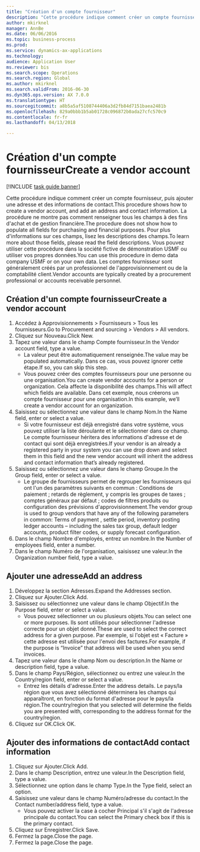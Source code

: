 ```yaml
--- 
title: "Création d'un compte fournisseur"
description: "Cette procédure indique comment créer un compte fournisseur, puis ajouter une adresse et des informations de contact."
author: mkirknel
manager: AnnBe
ms.date: 06/06/2016
ms.topic: business-process
ms.prod: 
ms.service: dynamics-ax-applications
ms.technology: 
audience: Application User
ms.reviewer: bis
ms.search.scope: Operations
ms.search.region: Global
ms.author: mkirknel
ms.search.validFrom: 2016-06-30
ms.dyn365.ops.version: AX 7.0.0
ms.translationtype: HT
ms.sourcegitcommit: a8b5a5af5108744406a3d2fb84d7151baea2481b
ms.openlocfilehash: 829a0bbb1b5ab01728c096872b0ada27cfc570c9
ms.contentlocale: fr-fr
ms.lasthandoff: 04/13/2018

---
```

# <a name="create-a-vendor-account"></a><span data-ttu-id="085f9-103">Création d'un compte fournisseur</span><span class="sxs-lookup"><span data-stu-id="085f9-103">Create a vendor account</span></span>

[!INCLUDE [task guide banner](../../includes/task-guide-banner.md)]

<span data-ttu-id="085f9-104">Cette procédure indique comment créer un compte fournisseur, puis ajouter une adresse et des informations de contact.</span><span class="sxs-lookup"><span data-stu-id="085f9-104">This procedure shows how to create a vendor account, and add an address and contact information.</span></span> <span data-ttu-id="085f9-105">La procédure ne montre pas comment renseigner tous les champs à des fins d'achat et de gestion financière.</span><span class="sxs-lookup"><span data-stu-id="085f9-105">The procedure does not show how to populate all fields for purchasing and financial purposes.</span></span> <span data-ttu-id="085f9-106">Pour plus d'informations sur ces champs, lisez les descriptions des champs.</span><span class="sxs-lookup"><span data-stu-id="085f9-106">To learn more about those fields, please read the field descriptions.</span></span> <span data-ttu-id="085f9-107">Vous pouvez utiliser cette procédure dans la société fictive de démonstration USMF ou utiliser vos propres données.</span><span class="sxs-lookup"><span data-stu-id="085f9-107">You can use this procedure in demo data company USMF or on your own data.</span></span> <span data-ttu-id="085f9-108">Les comptes fournisseur sont généralement créés par un professionnel de l'approvisionnement ou de la comptabilité client.</span><span class="sxs-lookup"><span data-stu-id="085f9-108">Vendor accounts are typically created by a procurement professional or accounts receivable personnel.</span></span>


## <a name="create-a-vendor-account"></a><span data-ttu-id="085f9-109">Création d'un compte fournisseur</span><span class="sxs-lookup"><span data-stu-id="085f9-109">Create a vendor account</span></span>
1. <span data-ttu-id="085f9-110">Accédez à Approvisionnements > Fournisseurs > Tous les fournisseurs.</span><span class="sxs-lookup"><span data-stu-id="085f9-110">Go to Procurement and sourcing > Vendors > All vendors.</span></span>
2. <span data-ttu-id="085f9-111">Cliquez sur Nouveau.</span><span class="sxs-lookup"><span data-stu-id="085f9-111">Click New.</span></span>
3. <span data-ttu-id="085f9-112">Tapez une valeur dans le champ Compte fournisseur.</span><span class="sxs-lookup"><span data-stu-id="085f9-112">In the Vendor account field, type a value.</span></span>
    * <span data-ttu-id="085f9-113">La valeur peut être automatiquement renseignée.</span><span class="sxs-lookup"><span data-stu-id="085f9-113">The value may be populated automatically.</span></span> <span data-ttu-id="085f9-114">Dans ce cas, vous pouvez ignorer cette étape.</span><span class="sxs-lookup"><span data-stu-id="085f9-114">If so, you can skip this step.</span></span>  
    * <span data-ttu-id="085f9-115">Vous pouvez créer des comptes fournisseurs pour une personne ou une organisation.</span><span class="sxs-lookup"><span data-stu-id="085f9-115">You can create vendor accounts for a person or organization.</span></span> <span data-ttu-id="085f9-116">Cela affecte la disponibilité des champs.</span><span class="sxs-lookup"><span data-stu-id="085f9-116">This will affect which fields are available.</span></span> <span data-ttu-id="085f9-117">Dans cet exemple, nous créerons un compte fournisseur pour une organisation.</span><span class="sxs-lookup"><span data-stu-id="085f9-117">In this example, we’ll create a vendor account for an organization.</span></span>   
4. <span data-ttu-id="085f9-118">Saisissez ou sélectionnez une valeur dans le champ Nom.</span><span class="sxs-lookup"><span data-stu-id="085f9-118">In the Name field, enter or select a value.</span></span>
    * <span data-ttu-id="085f9-119">Si votre fournisseur est déjà enregistré dans votre système, vous pouvez utiliser la liste déroulante et le sélectionner dans ce champ. Le compte fournisseur héritera des informations d'adresse et de contact qui sont déjà enregistrées.</span><span class="sxs-lookup"><span data-stu-id="085f9-119">If your vendor is an already a registered party in your system you can use drop down and select them in this field and the new vendor account will inherit the address and contact information that’s already registered.</span></span>  
5. <span data-ttu-id="085f9-120">Saisissez ou sélectionnez une valeur dans le champ Groupe.</span><span class="sxs-lookup"><span data-stu-id="085f9-120">In the Group field, enter or select a value.</span></span>
    * <span data-ttu-id="085f9-121">Le groupe de fournisseurs permet de regrouper les fournisseurs qui ont l'un des paramètres suivants en commun : Conditions de paiement ; retards de règlement, y compris les groupes de taxes ; comptes généraux par défaut ; codes de filtres produits ou configuration des prévisions d'approvisionnement.</span><span class="sxs-lookup"><span data-stu-id="085f9-121">The vendor group is used to group vendors that have any of the following parameters in common: Terms of payment , settle period,  inventory posting ledger accounts – including the sales tax group, default ledger accounts, product filter codes, or supply forecast configuration.</span></span>  
6. <span data-ttu-id="085f9-122">Dans le champ Nombre d'employés, entrez un nombre.</span><span class="sxs-lookup"><span data-stu-id="085f9-122">In the Number of employees field, enter a number.</span></span>
7. <span data-ttu-id="085f9-123">Dans le champ Numéro de l'organisation, saisissez une valeur.</span><span class="sxs-lookup"><span data-stu-id="085f9-123">In the Organization number field, type a value.</span></span>

## <a name="add-an-address"></a><span data-ttu-id="085f9-124">Ajouter une adresse</span><span class="sxs-lookup"><span data-stu-id="085f9-124">Add an address</span></span>
1. <span data-ttu-id="085f9-125">Développez la section Adresses.</span><span class="sxs-lookup"><span data-stu-id="085f9-125">Expand the Addresses section.</span></span>
2. <span data-ttu-id="085f9-126">Cliquez sur Ajouter.</span><span class="sxs-lookup"><span data-stu-id="085f9-126">Click Add.</span></span>
3. <span data-ttu-id="085f9-127">Saisissez ou sélectionnez une valeur dans le champ Objectif.</span><span class="sxs-lookup"><span data-stu-id="085f9-127">In the Purpose field, enter or select a value.</span></span>
    * <span data-ttu-id="085f9-128">Vous pouvez sélectionner un ou plusieurs objets.</span><span class="sxs-lookup"><span data-stu-id="085f9-128">You can select one or more purposes.</span></span> <span data-ttu-id="085f9-129">Ils sont utilisés pour sélectionner l'adresse correcte pour un objet donné.</span><span class="sxs-lookup"><span data-stu-id="085f9-129">These are used to select the correct address for a given purpose.</span></span> <span data-ttu-id="085f9-130">Par exemple, si l'objet est « Facture » cette adresse est utilisée pour l'envoi des factures.</span><span class="sxs-lookup"><span data-stu-id="085f9-130">For example, if the purpose is “Invoice” that address will be used when you send invoices.</span></span>  
4. <span data-ttu-id="085f9-131">Tapez une valeur dans le champ Nom ou description.</span><span class="sxs-lookup"><span data-stu-id="085f9-131">In the Name or description field, type a value.</span></span>
5. <span data-ttu-id="085f9-132">Dans le champ Pays/Région, sélectionnez ou entrez une valeur.</span><span class="sxs-lookup"><span data-stu-id="085f9-132">In the Country/region field, enter or select a value.</span></span>
    * <span data-ttu-id="085f9-133">Entrez les détails d'adresse.</span><span class="sxs-lookup"><span data-stu-id="085f9-133">Enter the address details.</span></span> <span data-ttu-id="085f9-134">Le pays/la région que vous avez sélectionné déterminera les champs qui apparaîtront, en fonction du format d'adresse pour le pays/la région.</span><span class="sxs-lookup"><span data-stu-id="085f9-134">The country/region that you selected will determine the fields you are presented with, corresponding to the address format for the country/region.</span></span>   
6. <span data-ttu-id="085f9-135">Cliquez sur OK.</span><span class="sxs-lookup"><span data-stu-id="085f9-135">Click OK.</span></span>

## <a name="add-contact-information"></a><span data-ttu-id="085f9-136">Ajouter des informations de contact</span><span class="sxs-lookup"><span data-stu-id="085f9-136">Add contact information</span></span>
1. <span data-ttu-id="085f9-137">Cliquez sur Ajouter.</span><span class="sxs-lookup"><span data-stu-id="085f9-137">Click Add.</span></span>
2. <span data-ttu-id="085f9-138">Dans le champ Description, entrez une valeur.</span><span class="sxs-lookup"><span data-stu-id="085f9-138">In the Description field, type a value.</span></span>
3. <span data-ttu-id="085f9-139">Sélectionnez une option dans le champ Type.</span><span class="sxs-lookup"><span data-stu-id="085f9-139">In the Type field, select an option.</span></span>
4. <span data-ttu-id="085f9-140">Saisissez une valeur dans le champ Numéro/adresse du contact.</span><span class="sxs-lookup"><span data-stu-id="085f9-140">In the Contact number/address field, type a value.</span></span>
    * <span data-ttu-id="085f9-141">Vous pouvez activer la case à cocher Principal s'il s'agit de l'adresse principale du contact.</span><span class="sxs-lookup"><span data-stu-id="085f9-141">You can select the Primary check box if this is the primary contact.</span></span>  
5. <span data-ttu-id="085f9-142">Cliquez sur Enregistrer.</span><span class="sxs-lookup"><span data-stu-id="085f9-142">Click Save.</span></span>
6. <span data-ttu-id="085f9-143">Fermez la page.</span><span class="sxs-lookup"><span data-stu-id="085f9-143">Close the page.</span></span>
7. <span data-ttu-id="085f9-144">Fermez la page.</span><span class="sxs-lookup"><span data-stu-id="085f9-144">Close the page.</span></span>


